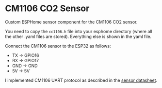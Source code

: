 # CM1106 CO2 Sensor

Custom ESPHome sensor component for the CM1106 CO2 sensor.

You need to copy the `cc1106.h` file into your esphome directory (where all the other .yaml files are stored). Everything else is shown in the yaml file.

Connect the CM1106 sensor to the ESP32 as follows:  
- TX -> GPIO16
- RX -> GPIO17
- GND -> GND
- 5V -> 5V

I implemented CM1106 UART protocol as described in the [sensor datasheet](https://en.gassensor.com.cn/Product_files/Specifications/CM1106-C%20Single%20Beam%20NDIR%20CO2%20Sensor%20Module%20Specification.pdf).